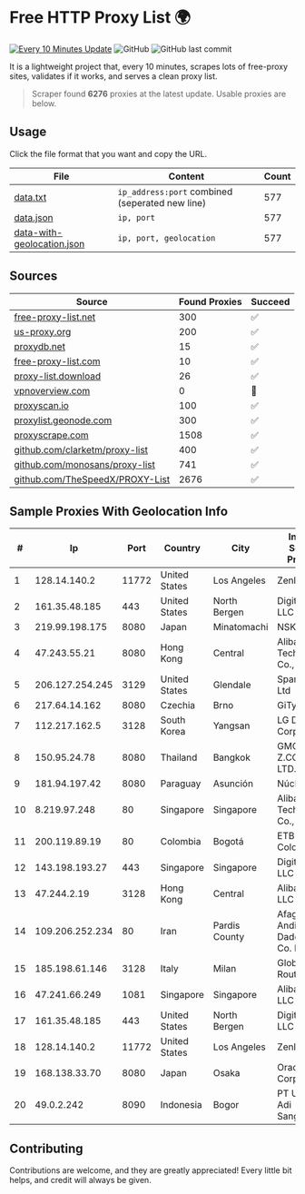 
# Free HTTP Proxy List 🌍

[![Every 10 Minutes Update](https://github.com/mertguvencli/http-proxy-list/actions/workflows/main.yml/badge.svg?branch=main)](https://github.com/mertguvencli/http-proxy-list/actions/workflows/main.yml)
![GitHub](https://img.shields.io/github/license/mertguvencli/http-proxy-list)
![GitHub last commit](https://img.shields.io/github/last-commit/mertguvencli/http-proxy-list)

It is a lightweight project that, every 10 minutes, scrapes lots of free-proxy sites, validates if it works, and serves a clean proxy list.


> Scraper found **6276** proxies at the latest update. Usable proxies are below.

## Usage

Click the file format that you want and copy the URL.


|File|Content|Count|
|----|-------|-----|
|[data.txt](https://raw.githubusercontent.com/mertguvencli/http-proxy-list/main/proxy-list/data.txt)|`ip_address:port` combined (seperated new line)|577|
|[data.json](https://raw.githubusercontent.com/mertguvencli/http-proxy-list/main/proxy-list/data.json)|`ip, port`|577|
|[data-with-geolocation.json](https://raw.githubusercontent.com/mertguvencli/http-proxy-list/main/proxy-list/data-with-geolocation.json)|`ip, port, geolocation`|577|

## Sources

|Source|Found Proxies|Succeed|
|------|-------------|-------|
|[free-proxy-list.net](https://free-proxy-list.net)|300|✅|
|[us-proxy.org](https://www.us-proxy.org)|200|✅|
|[proxydb.net](http://proxydb.net)|15|✅|
|[free-proxy-list.com](https://free-proxy-list.com/?page=&port=&type%5B%5D=http&type%5B%5D=https&up_time=0&search=Search)|10|✅|
|[proxy-list.download](https://www.proxy-list.download/HTTP)|26|✅|
|[vpnoverview.com](https://vpnoverview.com/privacy/anonymous-browsing/free-proxy-servers)|0|🚫|
|[proxyscan.io](https://www.proxyscan.io)|100|✅|
|[proxylist.geonode.com](https://proxylist.geonode.com/api/proxy-list?limit=300&page=1&sort_by=lastChecked&sort_type=desc&protocols=http,https)|300|✅|
|[proxyscrape.com](https://api.proxyscrape.com/v2/?request=displayproxies&protocol=http&timeout=10000&country=all&ssl=all&anonymity=all)|1508|✅|
|[github.com/clarketm/proxy-list](https://raw.githubusercontent.com/clarketm/proxy-list/master/proxy-list-raw.txt)|400|✅|
|[github.com/monosans/proxy-list](https://raw.githubusercontent.com/monosans/proxy-list/main/proxies/http.txt)|741|✅|
|[github.com/TheSpeedX/PROXY-List](https://raw.githubusercontent.com/TheSpeedX/PROXY-List/master/http.txt)|2676|✅|


## Sample Proxies With Geolocation Info

|#|Ip|Port|Country|City|Internet Service Provider|
|-|--|----|-------|----|-------------------------|
|1|128.14.140.2|11772|United States|Los Angeles|Zenlayer Inc|
|2|161.35.48.185|443|United States|North Bergen|DigitalOcean, LLC|
|3|219.99.198.175|8080|Japan|Minatomachi|NSK Co., Ltd.|
|4|47.243.55.21|8080|Hong Kong|Central|Alibaba (US) Technology Co., Ltd.|
|5|206.127.254.245|3129|United States|Glendale|Spartan Host Ltd|
|6|217.64.14.162|8080|Czechia|Brno|GiTy, a.s.|
|7|112.217.162.5|3128|South Korea|Yangsan|LG DACOM Corporation|
|8|150.95.24.78|8080|Thailand|Bangkok|GMO-Z.COM PTE. LTD.|
|9|181.94.197.42|8080|Paraguay|Asunción|Núcleo S.A.|
|10|8.219.97.248|80|Singapore|Singapore|Alibaba (US) Technology Co., Ltd.|
|11|200.119.89.19|80|Colombia|Bogotá|ETB - Colombia|
|12|143.198.193.27|443|Singapore|Singapore|DigitalOcean, LLC|
|13|47.244.2.19|3128|Hong Kong|Central|Alibaba.com LLC|
|14|109.206.252.234|80|Iran|Pardis County|Afagh Andish Dadeh Pardis Co. Ltd|
|15|185.198.61.146|3128|Italy|Milan|Global Router LLC|
|16|47.241.66.249|1081|Singapore|Singapore|Alibaba.com LLC|
|17|161.35.48.185|443|United States|North Bergen|DigitalOcean, LLC|
|18|128.14.140.2|11772|United States|Los Angeles|Zenlayer Inc|
|19|168.138.33.70|8080|Japan|Osaka|Oracle Corporation|
|20|49.0.2.242|8090|Indonesia|Bogor|PT Usaha Adi Sanggoro|



## Contributing

Contributions are welcome, and they are greatly appreciated! Every
little bit helps, and credit will always be given.

